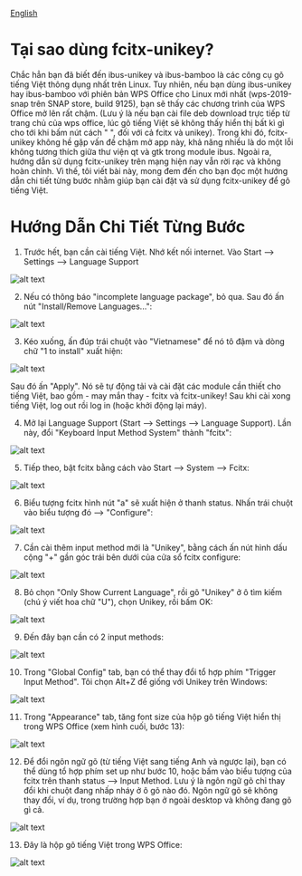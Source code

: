 [English](README.md)
# Tại sao dùng fcitx-unikey?
Chắc hẳn bạn đã biết đến ibus-unikey và ibus-bamboo là các công cụ gõ tiếng Việt thông dụng nhất trên Linux. Tuy nhiên, nếu bạn dùng ibus-unikey hay ibus-bamboo với phiên bản WPS Office cho Linux mới nhất (wps-2019-snap trên SNAP store, build 9125), bạn sẽ thấy các chương trình của WPS Office mở lên rất chậm. (Lưu ý là nếu bạn cài file deb download trực tiếp từ trang chủ của wps office, lúc gõ tiếng Việt sẽ không thấy hiển thị bất kì gì cho tới khi bấm nút cách " ", đối với cả fcitx và unikey). Trong khi đó, fcitx-unikey không hề gặp vấn đề chậm mở app này, khả năng nhiều là do một lỗi không tương thích giữa thư viện qt và gtk trong module ibus. Ngoài ra, hướng dẫn sử dụng fcitx-unikey trên mạng hiện nay vẫn rời rạc và không hoàn chỉnh. Vì thế, tôi viết bài này, mong đem đến cho bạn đọc một hướng dẫn chi tiết từng bước nhằm giúp bạn cài đặt và sử dụng fcitx-unikey để gõ tiếng Việt.

# Hướng Dẫn Chi Tiết Từng Bước
1. Trước hết, bạn cần cài tiếng Việt. Nhớ kết nối internet. Vào Start --> Settings --> Language Support

![alt text](https://github.com/thanghn90/fcitx-unikey_instruction/blob/main/1.%20Settings%20Language.png)

2. Nếu có thông báo "incomplete language package", bỏ qua. Sau đó ấn nút "Install/Remove Languages...":

![alt text](https://github.com/thanghn90/fcitx-unikey_instruction/blob/main/2.%20Install%20New%20Language.png)

3. Kéo xuống, ấn đúp trái chuột vào "Vietnamese" để nó tô đậm và dòng chữ "1 to install" xuất hiện:

![alt text](https://github.com/thanghn90/fcitx-unikey_instruction/blob/main/3.%20Install%20Vietnamese.png)

Sau đó ấn "Apply". Nó sẽ tự động tải và cài đặt các module cần thiết cho tiếng Việt, bao gồm - may mắn thay - fcitx và fcitx-unikey! Sau khi cài xong tiếng Việt, log out rồi log in (hoặc khởi động lại máy).

4. Mở lại Language Support (Start --> Settings --> Language Support). Lần này, đổi "Keyboard Input Method System" thành "fcitx":

![alt text](https://github.com/thanghn90/fcitx-unikey_instruction/blob/main/4.%20Change%20Input%20Method.png)

5. Tiếp theo, bật fcitx bằng cách vào Start --> System --> Fcitx:

![alt text](https://github.com/thanghn90/fcitx-unikey_instruction/blob/main/5.%20Start%20fcitx.png)

6. Biểu tượng fcitx hình nút "a" sẽ xuất hiện ở thanh status. Nhấn trái chuột vào biểu tượng đó --> "Configure":

![alt text](https://github.com/thanghn90/fcitx-unikey_instruction/blob/main/6.%20Configure%20fcitx.png)

7. Cần cài thêm input method mới là "Unikey", bằng cách ấn nút hình dấu cộng "+" gần góc trái bên dưới của cửa sổ fcitx configure:

![alt text](https://github.com/thanghn90/fcitx-unikey_instruction/blob/main/7.%20Add%20New%20Input%20Method.png)

8. Bỏ chọn "Only Show Current Language", rồi gõ "Unikey" ở ô tìm kiếm (chú ý viết hoa chữ "U"), chọn Unikey, rồi bấm OK:

![alt text](https://github.com/thanghn90/fcitx-unikey_instruction/blob/main/8.%20Unikey.png)

9. Đến đây bạn cần có 2 input methods:

![alt text](https://github.com/thanghn90/fcitx-unikey_instruction/blob/main/9.%20Final%20Input%20Methods.png)

10. Trong "Global Config" tab, bạn có thể thay đổi tổ hợp phím "Trigger Input Method". Tôi chọn Alt+Z để giống với Unikey trên Windows:

![alt text](https://github.com/thanghn90/fcitx-unikey_instruction/blob/main/10.%20Switch%20Keyboard%20Shortcut.png)

11. Trong "Appearance" tab, tăng font size của hộp gõ tiếng Việt hiển thị trong WPS Office (xem hình cuối, bước 13):

![alt text](https://github.com/thanghn90/fcitx-unikey_instruction/blob/main/11.%20Hint%20Appearance.png)

12. Để đổi ngôn ngữ gõ (từ tiếng Việt sang tiếng Anh và ngược lại), bạn có thể dùng tổ hợp phím set up như bước 10, hoặc bấm vào biểu tượng của fcitx trên thanh status --> Input Method. Lưu ý là ngôn ngữ gõ chỉ thay đổi khi chuột đang nhấp nháy ở ô gõ nào đó. Ngôn ngữ gõ sẽ không thay đổi, ví dụ, trong trường hợp bạn ở ngoài desktop và không đang gõ gì cả.

![alt text](https://github.com/thanghn90/fcitx-unikey_instruction/blob/main/12.%20Switch%20Input%20Method.png)

13. Đây là hộp gõ tiếng Việt trong WPS Office:

![alt text](https://github.com/thanghn90/fcitx-unikey_instruction/blob/main/13.%20WPS%20Unikey%20Demo.png)
